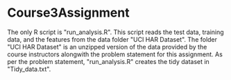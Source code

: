 # Course3Assignment

The only R script is "run_analysis.R". 
This script reads the test data, training data, and the features from the data folder "UCI HAR Dataset". 
The folder "UCI HAR Dataset" is an unzipped version of the data provided by the course instructors alongwith the problem statement for this assignment. 
As per the problem statement, "run_analysis.R" creates the tidy dataset in "Tidy_data.txt".